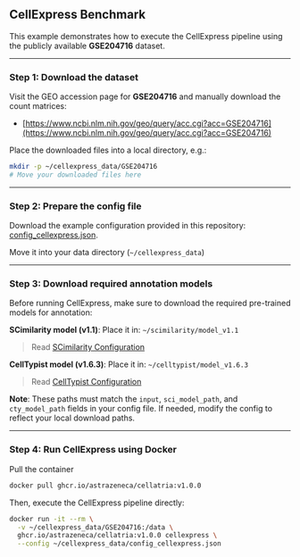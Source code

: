 ## CellExpress Benchmark

This example demonstrates how to execute the CellExpress pipeline using the publicly available **GSE204716** dataset.

--- 

### Step 1: Download the dataset
Visit the GEO accession page for **GSE204716** and manually download the count matrices:
- [https://www.ncbi.nlm.nih.gov/geo/query/acc.cgi?acc=GSE204716](https://www.ncbi.nlm.nih.gov/geo/query/acc.cgi?acc=GSE204716)

Place the downloaded files into a local directory, e.g.:

```bash
mkdir -p ~/cellexpress_data/GSE204716
# Move your downloaded files here
```

--- 

### Step 2: Prepare the config file

Download the example configuration provided in this repository: [config_cellexpress.json](https://github.com/AstraZeneca/cellatria/blob/main/docs/config_cellexpress.json). 

Move it into your data directory (`~/cellexpress_data`)

--- 

### Step 3: Download required annotation models

Before running CellExpress, make sure to download the required pre-trained models for annotation:

**SCimilarity model (v1.1)**: Place it in: `~/scimilarity/model_v1.1`

> Read [SCimilarity Configuration](https://github.com/AstraZeneca/cellatria/blob/main/cellexpress/README.md#:~:text=SCimilarity%20Configuration)

**CellTypist model (v1.6.3)**: Place it in: `~/celltypist/model_v1.6.3`

> Read [CellTypist Configuration](https://github.com/AstraZeneca/cellatria/blob/main/cellexpress/README.md#:~:text=CellTypist%20Configuration)

**Note**: These paths must match the `input`, `sci_model_path`, and `cty_model_path` fields in your config file.
If needed, modify the config to reflect your local download paths.

--- 

### Step 4: Run CellExpress using Docker

Pull the container

```bash
docker pull ghcr.io/astrazeneca/cellatria:v1.0.0
```

Then, execute the CellExpress pipeline directly:

```bash
docker run -it --rm \
  -v ~/cellexpress_data/GSE204716:/data \
  ghcr.io/astrazeneca/cellatria:v1.0.0 cellexpress \
  --config ~/cellexpress_data/config_cellexpress.json
```